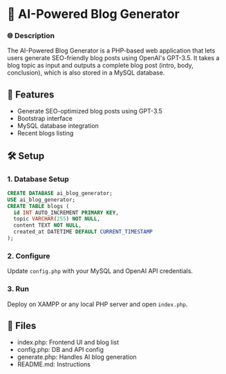 # 📝 AI-Powered Blog Generator

### 🌐 Description
The AI-Powered Blog Generator is a PHP-based web application that lets users generate SEO-friendly blog posts using OpenAI's GPT-3.5. It takes a blog topic as input and outputs a complete blog post (intro, body, conclusion), which is also stored in a MySQL database.

## 🚀 Features
- Generate SEO-optimized blog posts using GPT-3.5
- Bootstrap interface
- MySQL database integration
- Recent blogs listing

## 🛠️ Setup

### 1. Database Setup
```sql
CREATE DATABASE ai_blog_generator;
USE ai_blog_generator;
CREATE TABLE blogs (
  id INT AUTO_INCREMENT PRIMARY KEY,
  topic VARCHAR(255) NOT NULL,
  content TEXT NOT NULL,
  created_at DATETIME DEFAULT CURRENT_TIMESTAMP
);
```

### 2. Configure
Update `config.php` with your MySQL and OpenAI API credentials.

### 3. Run
Deploy on XAMPP or any local PHP server and open `index.php`.

## 📂 Files
- index.php: Frontend UI and blog list
- config.php: DB and API config
- generate.php: Handles AI blog generation
- README.md: Instructions
